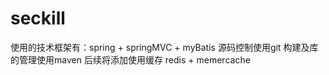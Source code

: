 # seckill
使用的技术框架有：spring + springMVC + myBatis
源码控制使用git
构建及库的管理使用maven
后续将添加使用缓存
redis + memercache
